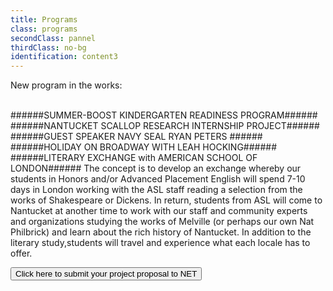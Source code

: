 ```yaml
---
title: Programs
class: programs
secondClass: pannel
thirdClass: no-bg
identification: content3
---
```

New program in the works:<br/><br/>

######SUMMER-BOOST KINDERGARTEN READINESS PROGRAM######
######NANTUCKET SCALLOP RESEARCH INTERNSHIP PROJECT######
######GUEST SPEAKER NAVY SEAL RYAN PETERS ######
######HOLIDAY ON BROADWAY WITH LEAH HOCKING######
######LITERARY EXCHANGE with AMERICAN SCHOOL OF LONDON######
The concept is to develop an exchange whereby our students in Honors and/or Advanced Placement English will spend 7-10 days in London working with the ASL staff reading a selection from the works of Shakespeare or Dickens.  In return, students from ASL will come to Nantucket at another time to work with our staff and community experts and organizations studying the works of Melville (or perhaps our own Nat Philbrick) and learn about the rich history of Nantucket.  In addition to the literary study,students will travel and experience what each locale has to offer.

<a href="/proposal-form.html"> <button id="form-link">Click here to submit your project proposal to NET</button></a>
